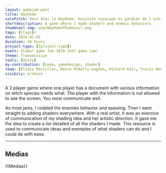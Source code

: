 ```yaml
---
layout: gamejam-post
title: Wayhome
salePitch: Vous êtes le WayHome, boussole cosmique et gardien de l'arbre de la connaissance. Work together to help travelers while protecting the fruit of knowledge.
shortdescription: A game where I made shaders and enemis behaviors.
thumbnail-img: exp/WayHomeThumbnail.png
tags: {{tags}}
date: 2018-01-01
duration: 48 hours
project-type: {{project-type}}
event: Global game Jam 2018 (mtl game jam)
theme: Transmission
tools: [Unity]
my-contribution: [code, gamedesign, shader]
team: [Élodie Marcillac, Kevin McNally-Gagnon, Richard Rail, Travis Henry Martin]
visibily: archive
---
```


A 2 player game where one player has a document with various information on witch species needs what. The player with the information is not allowed to see the screen. You must communicate well.

As most jams, I codded the enemies behavior and spawing. Then I went straight to adding shaders everywhere. With a real artist, it was an exercice of communication of my shading idea and her artistic direction. It gave me the idea to create a list detailed of all the shaders I made. This resource is used to communicate ideas and exemples of what shaders can do and I could do with ease.

***
## Medias

{{Medias}}